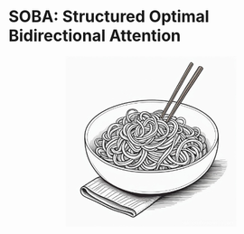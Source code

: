 # SOBA: Structured Optimal Bidirectional Attention
<p align="center">
  <img width="60%" src="soba.jpg">
</p>
